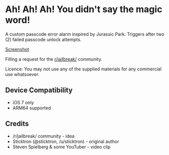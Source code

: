Ah! Ah! Ah! You didn't say the magic word!
==========================================

A custom passcode error alarm inspired by Jurassic Park.
Triggers after two (2) failed passcode unlock attempts.

[Screenshot](http://i.imgur.com/5XE2oiR.png)

Filling a request for the [r/jailbreak/](http://reddit.com/r/jailbreak/) community.

Licence:
You may not use any of the supplied materials for any commercial use whatsoever.

## Device Compatibility

* iOS 7 only
* ARM64 supported


## Credits

* /r/jailbreak/ community - idea
* Sticktron (@sticktron, /u/sticktron) - original author
* Steven Spielberg & some YouTuber - video clip
